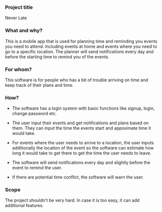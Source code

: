 ### Project title
Never Late

### What and why?
This is a mobile app that is used for planning time and reminding you events you need to attend. Including events at home and events where you need to go to a specific location. The planner will send notifications every day and before the starting time to remind you of the events.

### For whom?
This software is for people who has a bit of trouble arriving on time and keep track of their plans and time.

### How?
- The software has a login system with basic functions like signup, login, change password etc. 

- The user input their events and get notifications and plans based on them. They can input the time the events start and appoximate time it would take. 

- For events where the user needs to arrive to a location, the user inputs additionally the location of the event so the software can estimate how long it would take to get there to get the time the user needs to leave. 

- The software will send notifications every day and slightly before the event to remind the user. 

- If there are potential time conflict, the software will warn the user. 

### Scope
The project shouldn't be very hard. In case it is too easy, it can add additional features. 
